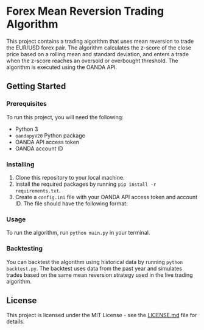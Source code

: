 # Forex Mean Reversion Trading Algorithm

This project contains a trading algorithm that uses mean reversion to trade the EUR/USD forex pair. The algorithm calculates the z-score of the close price based on a rolling mean and standard deviation, and enters a trade when the z-score reaches an oversold or overbought threshold. The algorithm is executed using the OANDA API.

## Getting Started

### Prerequisites

To run this project, you will need the following:

* Python 3
* `oandapyV20` Python package
* OANDA API access token
* OANDA account ID

### Installing

1. Clone this repository to your local machine.
2. Install the required packages by running `pip install -r requirements.txt`.
3. Create a `config.ini` file with your OANDA API access token and account ID. The file should have the following format:

### Usage

To run the algorithm, run `python main.py` in your terminal.

### Backtesting

You can backtest the algorithm using historical data by running `python backtest.py`. The backtest uses data from the past year and simulates trades based on the same mean reversion strategy used in the live trading algorithm.

## License

This project is licensed under the MIT License - see the [LICENSE.md](LICENSE.md) file for details.
